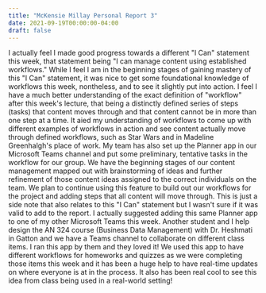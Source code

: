 ```yaml
---
title: "McKensie Millay Personal Report 3"
date: 2021-09-19T00:00:00-04:00
draft: false
---
```


I actually feel I made good progress towards a different "I Can" statement this week, that statement being "I can manage content using established workflows." 
While I feel I am in the beginning stages of gaining mastery of this "I Can" statement, it was nice to get some foundational knowledge of workflows this week, 
nontheless, and to see it slightly put into action. I feel I have a much better understanding of the exact definition of "workflow" after this week's lecture,
that being a distinctly defined series of steps (tasks) that content moves through and that content cannot be in more than one step at a time. It aied my
understanding of workflows to come up with different examples of workflows in action and see content actually move through defined workflows, such as Star Wars 
and in Madeline Greenhalgh's place of work. My team has also set up the Planner app in our Microsoft Teams channel and put some preliminary, tentative tasks in
the workflow for our group. We have the beginning stages of our content management mapped out with brainstorming of ideas and further refinement of those content 
ideas assigned to the correct individuals on the team. We plan to continue using this feature to build out our workflows for the project and adding steps that 
all content will move through. This is just a side note that also relates to this "I Can" statement but I wasn't sure if it was valid to add to the report. I actually suggested adding this same Planner app to one of my other Microsoft Teams this week. Another student and I help design the AN 324 course (Business Data Management) with Dr. Heshmati in Gatton and we have a Teams channel to collaborate on different class items. I ran this app by them and they loved it! We used this app to have different workflows for homeworks and quizzes as we were completing those items this week and it has been a huge help to have real-time updates on 
where everyone is at in the process. It also has been real cool to see this idea from class being used in a real-world setting!
